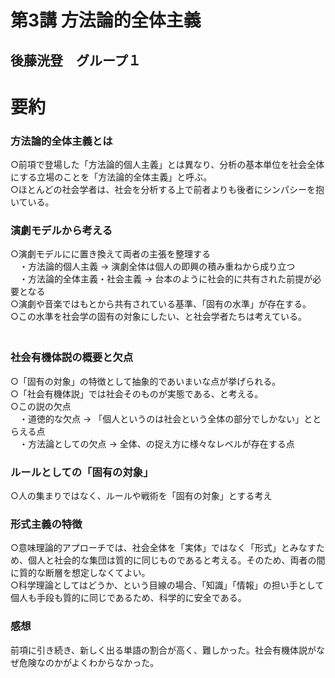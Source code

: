 # 第3講 方法論的全体主義

## 後藤洸登　グループ１

# 要約
### 方法論的全体主義とは
 ○前項で登場した「方法論的個人主義」とは異なり、分析の基本単位を社会全体にする立場のことを「方法論的全体主義」と呼ぶ。  
 ○ほとんどの社会学者は、社会を分析する上で前者よりも後者にシンパシーを抱いている。

### 演劇モデルから考える
 ○演劇モデルにに置き換えて両者の主張を整理する  
 　・方法論的個人主義 → 演劇全体は個人の即興の積み重ねから成り立つ                           
  　・方法論的全体主義・社会主義 → 台本のように社会的に共有された前提が必要となる  
   ○演劇や音楽ではもとから共有されている基準、「固有の水準」が存在する。  
   ○この水準を社会学の固有の対象にしたい、と社会学者たちは考えている。 　　　　　　　　　　　　　　　　　　　　　　　　　　                                                   　　　　　　　　　　　　　　　　　　　　　　　　　　　　　　　　　　

### 社会有機体説の概要と欠点
○「固有の対象」の特徴として抽象的であいまいな点が挙げられる。  
○「社会有機体説」では社会そのものが実態である、と考える。  
○この説の欠点  
　・道徳的な欠点 → 「個人というのは社会という全体の部分でしかない」ととらえる点  
　・方法論としての欠点 → 全体、の捉え方に様々なレベルが存在する点

### ルールとしての「固有の対象」
○人の集まりではなく、ルールや戦術を「固有の対象」とする考え

### 形式主義の特徴
○意味理論的アプローチでは、社会全体を「実体」ではなく「形式」とみなすため、個人と社会的な集団は質的に同じものであると考える。そのため、両者の間に質的な断層を想定しなくてよい。  
○科学理論としてはどうか、という目線の場合、「知識」「情報」の担い手として個人も手段も質的に同じであるため、科学的に安全である。　　　　　　　　　　　　　　　　　　　　　　　　　　　　　　　　　　　　　　　　　　　

### 感想
前項に引き続き、新しく出る単語の割合が高く、難しかった。社会有機体説がなぜ危険なのかがよくわからなかった。
